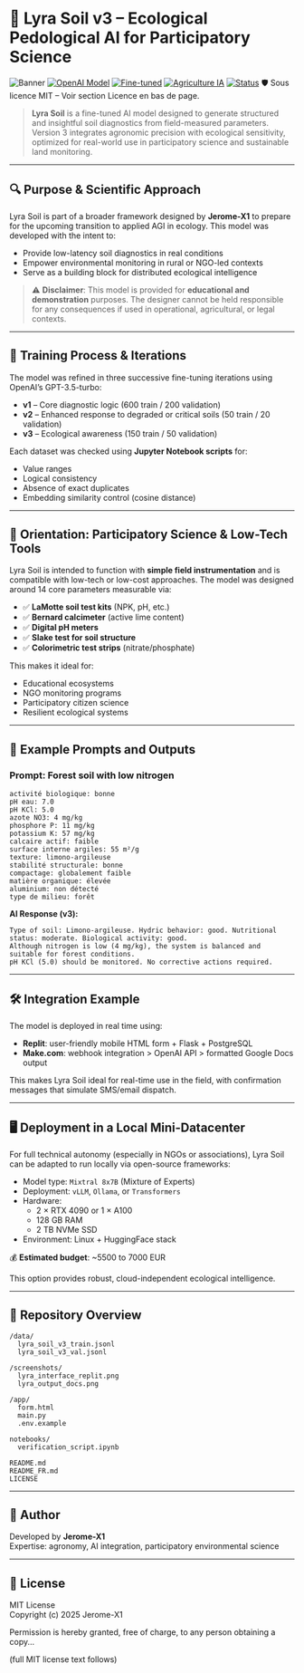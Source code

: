 
# 🌱 Lyra Soil v3 – Ecological Pedological AI for Participatory Science

![Banner](assets/lyra_soil_banner.png)
[![OpenAI Model](https://img.shields.io/badge/Model-GPT--3.5--turbo-blue)](https://platform.openai.com/docs/guides/fine-tuning)
[![Fine-tuned](https://img.shields.io/badge/Fine--Tuned-Yes-brightgreen)](https://platform.openai.com/docs/guides/fine-tuning)
[![Agriculture IA](https://img.shields.io/badge/Domain-Agriculture-critical)]()
[![Status](https://img.shields.io/badge/Validated_by-Grok_Analysis-orange)]()
🛡️ Sous licence MIT – Voir section Licence en bas de page.

> **Lyra Soil** is a fine-tuned AI model designed to generate structured and insightful soil diagnostics from field-measured parameters. Version 3 integrates agronomic precision with ecological sensitivity, optimized for real-world use in participatory science and sustainable land monitoring.

---

## 🔍 Purpose & Scientific Approach

Lyra Soil is part of a broader framework designed by **Jerome-X1** to prepare for the upcoming transition to applied AGI in ecology. This model was developed with the intent to:

- Provide low-latency soil diagnostics in real conditions
- Empower environmental monitoring in rural or NGO-led contexts
- Serve as a building block for distributed ecological intelligence

> ⚠️ **Disclaimer**: This model is provided for **educational and demonstration** purposes. The designer cannot be held responsible for any consequences if used in operational, agricultural, or legal contexts.

---

## 🔧 Training Process & Iterations

The model was refined in three successive fine-tuning iterations using OpenAI’s GPT-3.5-turbo:

- **v1** – Core diagnostic logic (600 train / 200 validation)
- **v2** – Enhanced response to degraded or critical soils (50 train / 20 validation)
- **v3** – Ecological awareness (150 train / 50 validation)

Each dataset was checked using **Jupyter Notebook scripts** for:
- Value ranges
- Logical consistency
- Absence of exact duplicates
- Embedding similarity control (cosine distance)

---

## 🔬 Orientation: Participatory Science & Low-Tech Tools

Lyra Soil is intended to function with **simple field instrumentation** and is compatible with low-tech or low-cost approaches. The model was designed around 14 core parameters measurable via:

- ✅ **LaMotte soil test kits** (NPK, pH, etc.)
- ✅ **Bernard calcimeter** (active lime content)
- ✅ **Digital pH meters**
- ✅ **Slake test for soil structure**
- ✅ **Colorimetric test strips** (nitrate/phosphate)

This makes it ideal for:
- Educational ecosystems
- NGO monitoring programs
- Participatory citizen science
- Resilient ecological systems

---

## 🧪 Example Prompts and Outputs

### Prompt: Forest soil with low nitrogen
```
activité biologique: bonne
pH eau: 7.0
pH KCl: 5.0
azote NO3: 4 mg/kg
phosphore P: 11 mg/kg
potassium K: 57 mg/kg
calcaire actif: faible
surface interne argiles: 55 m²/g
texture: limono-argileuse
stabilité structurale: bonne
compactage: globalement faible
matière organique: élevée
aluminium: non détecté
type de milieu: forêt
```

**AI Response (v3):**
```
Type of soil: Limono-argileuse. Hydric behavior: good. Nutritional status: moderate. Biological activity: good. 
Although nitrogen is low (4 mg/kg), the system is balanced and suitable for forest conditions.
pH KCl (5.0) should be monitored. No corrective actions required.
```

---

## 🛠️ Integration Example

The model is deployed in real time using:

- **Replit**: user-friendly mobile HTML form + Flask + PostgreSQL
- **Make.com**: webhook integration > OpenAI API > formatted Google Docs output

This makes Lyra Soil ideal for real-time use in the field, with confirmation messages that simulate SMS/email dispatch.

---

## 🖥️ Deployment in a Local Mini-Datacenter

For full technical autonomy (especially in NGOs or associations), Lyra Soil can be adapted to run locally via open-source frameworks:

- Model type: `Mixtral 8x7B` (Mixture of Experts)
- Deployment: `vLLM`, `Ollama`, or `Transformers`
- Hardware:
  - 2 × RTX 4090 or 1 × A100
  - 128 GB RAM
  - 2 TB NVMe SSD
- Environment: Linux + HuggingFace stack

💰 **Estimated budget**: ~5500 to 7000 EUR

This option provides robust, cloud-independent ecological intelligence.

---

## 📁 Repository Overview

```
/data/
  lyra_soil_v3_train.jsonl
  lyra_soil_v3_val.jsonl

/screenshots/
  lyra_interface_replit.png
  lyra_output_docs.png

/app/
  form.html
  main.py
  .env.example

notebooks/
  verification_script.ipynb

README.md
README_FR.md
LICENSE
```

---

## 👤 Author

Developed by **Jerome-X1**  
Expertise: agronomy, AI integration, participatory environmental science

---

## 📄 License

MIT License  
Copyright (c) 2025 Jerome-X1

Permission is hereby granted, free of charge, to any person obtaining a copy...

(full MIT license text follows)
